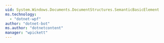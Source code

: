 ```yaml
---
uid: System.Windows.Documents.DocumentStructures.SemanticBasicElement
ms.technology: 
  - "dotnet-wpf"
author: "dotnet-bot"
ms.author: "dotnetcontent"
manager: "wpickett"
---
```

